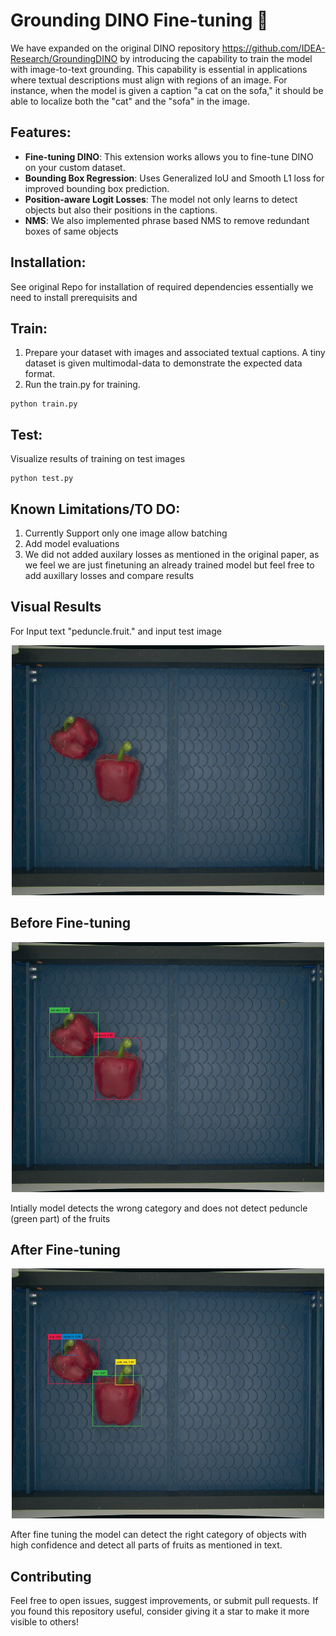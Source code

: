 # Grounding DINO Fine-tuning 🦖


We have expanded on the original DINO  repository 
https://github.com/IDEA-Research/GroundingDINO 
by introducing the capability to train the model with image-to-text grounding. This capability is essential in applications where textual descriptions must align with regions of an image. For instance, when the model is given a caption "a cat on the sofa," it should be able to localize both the "cat" and the "sofa" in the image.

## Features:

- **Fine-tuning DINO**: This extension works allows you to fine-tune DINO on your custom dataset.
- **Bounding Box Regression**: Uses Generalized IoU and Smooth L1 loss for improved bounding box prediction.
- **Position-aware Logit Losses**: The model not only learns to detect objects but also their positions in the captions.
- **NMS**: We also implemented phrase based NMS to remove redundant boxes of same objects


## Installation:
See original Repo for installation of required dependencies essentially we need to install prerequisits and 

## Train: 

1. Prepare your dataset with images and associated textual captions. A tiny dataset is given multimodal-data to demonstrate the expected data format.
3. Run the train.py for training.
  ```
  python train.py
  ```

## Test:
Visualize results of training on test images
```
python test.py
```

## Known Limitations/TO DO:

1. Currently Support only one image allow batching 
2. Add model evaluations
3. We did not added auxilary losses as mentioned in the original paper, as we feel we are just finetuning an already trained model but feel free to add auxillary losses and compare results

## Visual Results

For Input text "peduncle.fruit." and input test image 

<div align="center">
<img src="multimodal-data/test_images/test_pepper.jpg" width=500 height=400>
</div> 


## Before Fine-tuning


<div align="center">
<img src="vis_results/initial_results.jpg" width=500 height=400>
</div> 

Intially model detects the wrong category and does not detect peduncle (green part) of the fruits

## After Fine-tuning
<div align="center">
<img src="vis_results/finetune_results.jpg" width=500 height=400>
</div> 

After fine tuning the model can detect the right category of objects with high confidence and detect all parts of fruits as mentioned in text.


## Contributing
Feel free to open issues, suggest improvements, or submit pull requests. If you found this repository useful, consider giving it a star to make it more visible to others!
